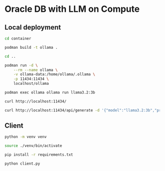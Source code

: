 # Oracle DB with LLM on Compute

## Local deployment

```bash
cd container
```

```bash
podman build -t ollama .
```

```bash
cd ..
```

```bash
podman run -d \
    --rm --name ollama \
    -v ollama-data:/home/ollama/.ollama \
    -p 11434:11434 \
    localhost/ollama
```

```bash
podman exec ollama ollama run llama3.2:3b
```

```bash
curl http://localhost:11434/
```

```bash
curl http://localhost:11434/api/generate -d '{"model":"llama3.2:3b","prompt":"Hello"}'
```

## Client

```bash
python -m venv venv
```

```bash
source ./venv/bin/activate
```

```bash
pip install -r requirements.txt
```

```bash
python client.py
```
